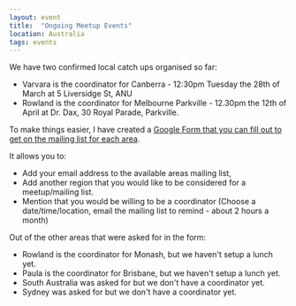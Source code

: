 ```yaml
---
layout: event
title:  "Ongoing Meetup Events"
location: Australia
tags: events 
---
```


We have two confirmed local catch ups organised so far:
- Varvara is the coordinator for Canberra - 12:30pm Tuesday the 28th of March at 5 Liversidge St, ANU
- Rowland is the coordinator for Melbourne Parkville - 12.30pm the 12th of April at Dr. Dax, 30 Royal Parade, Parkville.

To make things easier, I have created a [Google Form that you can fill out to get on the mailing list for each area](https://forms.gle/JJjqnjvpxAFmnpsh9).

It allows you to:
- Add your email address to the available areas mailing list,
- Add another region that you would like to be considered for a meetup/mailing list. 
- Mention that you would be willing to be a coordinator (Choose a date/time/location, email the mailing list to remind - about 2 hours a month)

Out of the other areas that were asked for in the form:
- Rowland is the coordinator for Monash, but we haven't setup a lunch yet.
- Paula is the coordinator for Brisbane, but we haven't setup a lunch yet.
- South Australia was asked for but we don't have a coordinator yet.
- Sydney was asked for but we don't have a coordinator yet.

